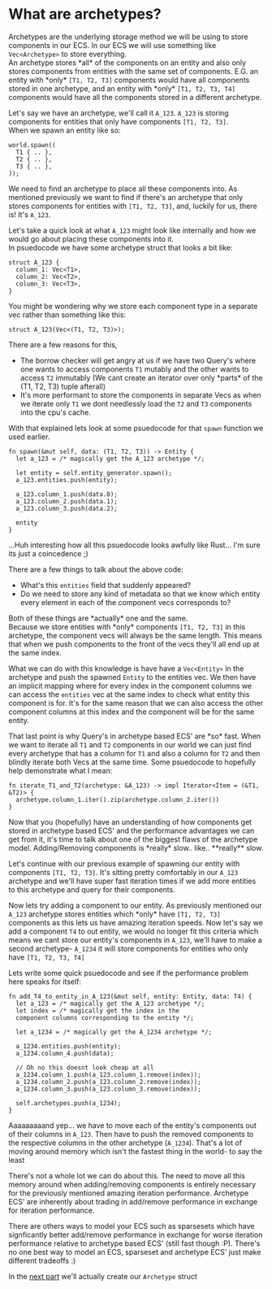 # What are archetypes?

Archetypes are the underlying storage method we will be using to store components in our ECS. In 
our ECS we will use something like ``Vec<Archetype>`` to store everything.  
An archetype stores \*all* of the components on an entity and also only stores components from entities 
with the same set of components. E.G. an entity with \*only* ``[T1, T2, T3]`` components would
have all components stored in one archetype, and an entity with \*only* ``[T1, T2, T3, T4]`` 
components would have all the components stored in a different archetype.

Let's say we have an archetype, we'll call it ``A_123``. ``A_123`` is storing 
components for entities that only have components ``[T1, T2, T3]``.  
When we spawn an entity like so:
```rust, noplaypen
world.spawn((
  T1 { .. },
  T2 { .. },
  T3 { .. },
));
```
We need to find an archetype to place all these components into. As mentioned previously we want to find if there's
an archetype that only stores components for entities with ``[T1, T2, T3]``, and, luckily for us, there is! It's ``A_123``.

Let's take a quick look at what ``A_123`` might look like internally and how we would go about placing these components into it.  
In psuedocode we have some archetype struct that looks a bit like:
```rust, noplaypen
struct A_123 {
  column_1: Vec<T1>,
  column_2: Vec<T2>,
  column_3: Vec<T3>,
}
```

You might be wondering why we store each component type in a separate vec rather than something like this:
```rust, noplaypen
struct A_123(Vec<(T1, T2, T3)>);
```
There are a few reasons for this,
  - The borrow checker will get angry at us if we have two Query's where one wants to access components ``T1`` mutably and
  the other wants to access ``T2`` immutably (We cant create an iterator over only \*parts* of the (T1, T2, T3) tuple afterall)
  - It's more performant to store the components in separate Vecs as when we iterate only ``T1`` we dont needlessly load 
  the ``T2`` and ``T3`` components into the cpu's cache.

With that explained lets look at some psuedocode for that ``spawn`` function we used earlier.  
```rust, noplaypen
fn spawn(&mut self, data: (T1, T2, T3)) -> Entity {
  let a_123 = /* magically get the A_123 archetype */;

  let entity = self.entity_generator.spawn();
  a_123.entities.push(entity);

  a_123.column_1.push(data.0);
  a_123.column_2.push(data.1);
  a_123.column_3.push(data.2);

  entity
}
```
...Huh interesting how all this psuedocode looks awfully like Rust... I'm sure its just a coincedence ;)  

There are a few things to talk about the above code:
  - What's this ``entities`` field that suddenly appeared?
  - Do we need to store any kind of metadata so that we know which entity every element
  in each of the component vecs corresponds to?

Both of these things are \*actually* one and the same.  
Because we store entities with \*only* components ``[T1, T2, T3]`` in this archetype, the component 
vecs will always be the same length. This means that when we push components to the front of the vecs 
they'll all end up at the same index.  

What we can do with this knowledge is have have a ``Vec<Entity>`` in the archetype and 
push the spawned ``Entity`` to the entities vec. We then have an implicit mapping where for every index in 
the component columns we can access the ``entities`` vec at the same index to check what entity this component is for. 
It's for the same reason that we can also access the other component columns at this index and the component will be for
the same entity.

That last point is why Query's in archetype based ECS' are \*so* fast. When we want to iterate all ``T1`` and ``T2`` components
in our world we can just find every archetype that has a column for ``T1`` and also a column for ``T2`` and then blindly iterate
both Vecs at the same time. Some psuedocode to hopefully help demonstrate what I mean:
```rust, noplaypen 
fn iterate_T1_and_T2(archetype: &A_123) -> impl Iterator<Item = (&T1, &T2)> {
  archetype.column_1.iter().zip(archetype.column_2.iter())
}
```

Now that you (hopefully) have an understanding of how components get stored in archetype based ECS' and the performance
advantages we can get from it, it's time to talk about one of the biggest flaws of the archetype model. Adding/Removing components
is \*really\* slow.. like.. \*\*really\*\* slow.

Let's continue with our previous example of spawning our entity with components ``[T1, T2, T3]``. It's sitting pretty comfortably in
our ``A_123`` archetype and we'll have super fast iteration times if we add more entities to this archetype and query for their components.

Now lets try adding a component to our entity. As previously mentioned our ``A_123`` archetype stores entities which \*only* have 
``[T1, T2, T3]`` components as this lets us have amazing iteration speeds. Now let's say we add a component ``T4`` to out entity, 
we would no longer fit this criteria which means we cant store our entity's components in ``A_123``, we'll have to make a second archetype- 
``A_1234`` it will store components for entities who only have ``[T1, T2, T3, T4]``

Lets write some quick psuedocode and see if the performance problem here speaks for itself:

```rust, noplaypen
fn add_T4_to_entity_in_A_123(&mut self, entity: Entity, data: T4) {
  let a_123 = /* magically get the A_123 archetype */;
  let index = /* magically get the index in the 
  component columns corresponding to the entity */;

  let a_1234 = /* magically get the A_1234 archetype */;

  a_1234.entities.push(entity);
  a_1234.column_4.push(data);

  // Oh no this doesnt look cheap at all
  a_1234.column_1.push(a_123.column_1.remove(index));
  a_1234.column_2.push(a_123.column_2.remove(index));
  a_1234.column_3.push(a_123.column_3.remove(index));

  self.archetypes.push(a_1234);
}
```

Aaaaaaaaand yep... we have to move each of the entity's components out of their columns in ``A_123``. 
Then have to push the removed components to the respective columns in the other archetype (``A_1234``). That's a lot of 
moving around memory which isn't the fastest thing in the world- to say the least

There's not a whole lot we can do about this. The need to move all this memory around when adding/removing components is
entirely necessary for the previously mentioned amazing iteration performance. Archetype ECS' are inherently about trading in 
add/remove performance in exchange for iteration performance. 

There are others ways to model your ECS such as sparsesets which have signficantly better add/remove performance
in exchange for worse iteration performance relative to archetype based ECS' (still fast though :P). There's no one 
best way to model an ECS, sparseset and archetype ECS' just make different tradeoffs :)

In the [next part](./archetype-struct.md) we'll actually create our ``Archetype`` struct 